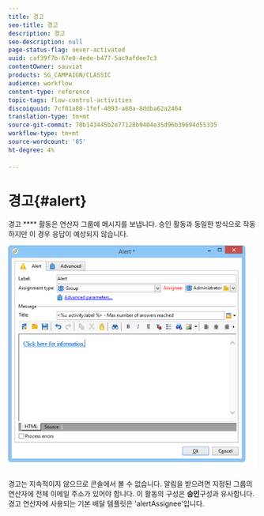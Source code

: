```yaml
---
title: 경고
seo-title: 경고
description: 경고
seo-description: null
page-status-flag: never-activated
uuid: caf39f7b-67e0-4ede-b477-5ac9afdee7c3
contentOwner: sauviat
products: SG_CAMPAIGN/CLASSIC
audience: workflow
content-type: reference
topic-tags: flow-control-activities
discoiquuid: 7cf01a80-1fef-4093-a60a-8ddba62a2464
translation-type: tm+mt
source-git-commit: 70b143445b2e77128b9404e35d96b39694d55335
workflow-type: tm+mt
source-wordcount: '85'
ht-degree: 4%

---
```



# 경고{#alert}

경고 **** 활동은 연산자 그룹에 메시지를 보냅니다. 승인 활동과 동일한 방식으로 작동하지만 이 경우 응답이 예상되지 않습니다.

![](assets/edit_alerte.png)

경고는 지속적이지 않으므로 콘솔에서 볼 수 없습니다. 알림을 받으려면 지정된 그룹의 연산자에 전체 이메일 주소가 있어야 합니다. 이 활동의 구성은 **승인**&#x200B;구성과 유사합니다. 경고 연산자에 사용되는 기본 배달 템플릿은 &#39;alertAssignee&#39;입니다.
